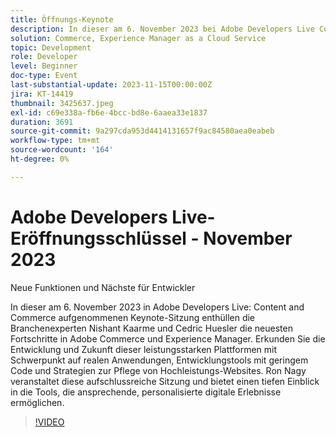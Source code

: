 ```yaml
---
title: Öffnungs-Keynote
description: In dieser am 6. November 2023 bei Adobe Developers Live Content and Commerce aufgenommenen Keynote-Sitzung enthüllen Branchenexperten Nishant Kaarmand und Cedric Huesler die neuesten Fortschritte in Adobe Commerce und Experience Manager. Erkunden Sie die Entwicklung und Zukunft dieser leistungsstarken Plattformen mit Schwerpunkt auf realen Anwendungen, Entwicklungstools mit geringem Code und Strategien zur Pflege von Hochleistungs-Websites. Ron Nagy veranstaltet diese aufschlussreiche Sitzung und bietet einen tiefen Einblick in die Tools, die ansprechende, personalisierte digitale Erlebnisse ermöglichen.
solution: Commerce, Experience Manager as a Cloud Service
topic: Development
role: Developer
level: Beginner
doc-type: Event
last-substantial-update: 2023-11-15T00:00:00Z
jira: KT-14419
thumbnail: 3425637.jpeg
exl-id: c69e338a-fb6e-4bcc-bd8e-6aaea33e1837
duration: 3691
source-git-commit: 9a297cda953d4414131657f9ac84580aea0eabeb
workflow-type: tm+mt
source-wordcount: '164'
ht-degree: 0%

---
```


# Adobe Developers Live-Eröffnungsschlüssel - November 2023

Neue Funktionen und Nächste für Entwickler

In dieser am 6. November 2023 in Adobe Developers Live: Content and Commerce aufgenommenen Keynote-Sitzung enthüllen die Branchenexperten Nishant Kaarme und Cedric Huesler die neuesten Fortschritte in Adobe Commerce und Experience Manager. Erkunden Sie die Entwicklung und Zukunft dieser leistungsstarken Plattformen mit Schwerpunkt auf realen Anwendungen, Entwicklungstools mit geringem Code und Strategien zur Pflege von Hochleistungs-Websites. Ron Nagy veranstaltet diese aufschlussreiche Sitzung und bietet einen tiefen Einblick in die Tools, die ansprechende, personalisierte digitale Erlebnisse ermöglichen.

>[!VIDEO](https://video.tv.adobe.com/v/3425637/?learn=on)
